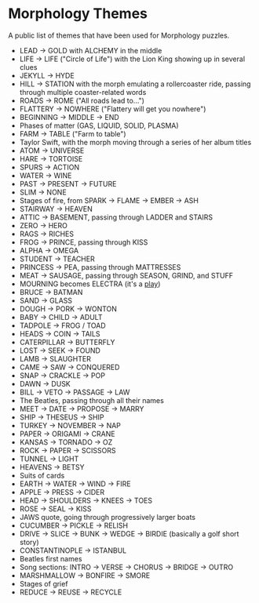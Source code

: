 # Morphology Themes
A public list of themes that have been used for Morphology puzzles.

- LEAD -> GOLD with ALCHEMY in the middle
- LIFE -> LIFE ("Circle of Life") with the Lion King showing up in several clues
- JEKYLL -> HYDE
- HILL -> STATION with the morph emulating a rollercoaster ride, passing through multiple coaster-related words
- ROADS -> ROME ("All roads lead to...")
- FLATTERY -> NOWHERE ("Flattery will get you nowhere")
- BEGINNING -> MIDDLE -> END
- Phases of matter (GAS, LIQUID, SOLID, PLASMA)
- FARM -> TABLE ("Farm to table")
- Taylor Swift, with the morph moving through a series of her album titles
- ATOM -> UNIVERSE
- HARE -> TORTOISE
- SPURS -> ACTION
- WATER -> WINE
- PAST -> PRESENT -> FUTURE
- SLIM -> NONE
- Stages of fire, from SPARK -> FLAME -> EMBER -> ASH
- STAIRWAY -> HEAVEN
- ATTIC -> BASEMENT, passing through LADDER and STAIRS
- ZERO -> HERO
- RAGS -> RICHES
- FROG -> PRINCE, passing through KISS
- ALPHA -> OMEGA
- STUDENT -> TEACHER
- PRINCESS -> PEA, passing through MATTRESSES
- MEAT -> SAUSAGE, passing through SEASON, GRIND, and STUFF
- MOURNING becomes ELECTRA (it's a [play](https://en.wikipedia.org/wiki/Mourning_Becomes_Electra))
- BRUCE -> BATMAN
- SAND -> GLASS
- DOUGH -> PORK -> WONTON
- BABY -> CHILD -> ADULT
- TADPOLE -> FROG / TOAD
- HEADS -> COIN -> TAILS
- CATERPILLAR -> BUTTERFLY
- LOST -> SEEK -> FOUND
- LAMB -> SLAUGHTER
- CAME -> SAW -> CONQUERED
- SNAP -> CRACKLE -> POP
- DAWN -> DUSK
- BILL -> VETO -> PASSAGE -> LAW
- The Beatles, passing through all their names
- MEET -> DATE -> PROPOSE -> MARRY
- SHIP -> THESEUS -> SHIP
- TURKEY -> NOVEMBER -> NAP
- PAPER -> ORIGAMI -> CRANE
- KANSAS -> TORNADO -> OZ
- ROCK -> PAPER -> SCISSORS
- TUNNEL -> LIGHT
- HEAVENS -> BETSY
- Suits of cards
- EARTH -> WATER -> WIND -> FIRE
- APPLE -> PRESS -> CIDER
- HEAD -> SHOULDERS -> KNEES -> TOES
- ROSE -> SEAL -> KISS
- JAWS quote, going through progressively larger boats
- CUCUMBER -> PICKLE -> RELISH
- DRIVE -> SLICE -> BUNK -> WEDGE -> BIRDIE (basically a golf short story)
- CONSTANTINOPLE -> ISTANBUL
- Beatles first names
- Song sections: INTRO -> VERSE -> CHORUS -> BRIDGE -> OUTRO
- MARSHMALLOW -> BONFIRE -> SMORE
- Stages of grief
- REDUCE -> REUSE -> RECYCLE
